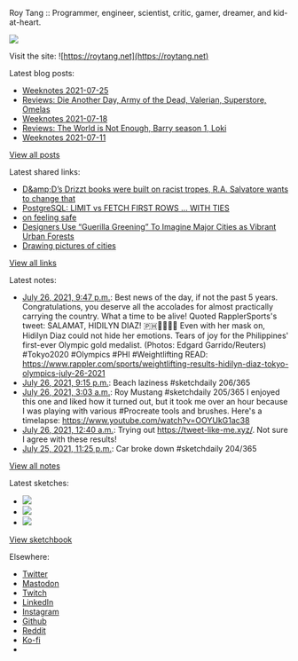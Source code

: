 Roy Tang :: Programmer, engineer, scientist, critic, gamer, dreamer, and kid-at-heart.

![](https://roytang.net/static/img/profile.jpg)

Visit the site: ![https://roytang.net](https://roytang.net)

Latest blog posts:

- [Weeknotes 2021-07-25](https://roytang.net/2021/07/weeknotes-2021-07-25/)
- [Reviews: Die Another Day, Army of the Dead, Valerian, Superstore, Omelas](https://roytang.net/2021/07/dad-aotd-vatcoatp-omelas/)
- [Weeknotes 2021-07-18](https://roytang.net/2021/07/weeknotes-2021-07-18/)
- [Reviews: The World is Not Enough, Barry season 1, Loki](https://roytang.net/2021/07/wine-barry-loki/)
- [Weeknotes 2021-07-11](https://roytang.net/2021/07/weeknotes-2021-07-11/)

[View all posts](https://roytang.net/blog)

Latest shared links:

- [D&amp;amp;D’s Drizzt books were built on racist tropes, R.A. Salvatore wants to change that](https://roytang.net/2021/07/dampds-drizzt-books-were-built-on-racist-tropes-ra-salvatore-wants-to-change-that/)
- [PostgreSQL: LIMIT vs FETCH FIRST ROWS … WITH TIES](https://roytang.net/2021/07/postgresql-limit-vs-fetch-first-rows-with-ties/)
- [on feeling safe](https://roytang.net/2021/07/on-feeling-safe/)
- [Designers Use “Guerilla Greening” To Imagine Major Cities as Vibrant Urban Forests](https://roytang.net/2021/07/designers-use-guerilla-greening-to-imagine-major-cities-as-vibrant-urban-forests/)
- [Drawing pictures of cities](https://roytang.net/2021/07/drawing-pictures-of-cities/)

[View all links](https://roytang.net/links)

Latest notes:

- [July 26, 2021, 9:47 p.m.](https://roytang.net/2021/07/1419655504289095688/): Best news of the day, if not the past 5 years. Congratulations, you deserve all the accolades for almost practically carrying the country. What a time to be alive! Quoted RapplerSports&#x27;s tweet: SALAMAT, HIDILYN DIAZ! 🇵🇭🥇🏋🏻‍♀️ Even with her mask on, Hidilyn Diaz could not hide her emotions. Tears of joy for the Philippines&#x27; first-ever Olympic gold medalist. (Photos: Edgard Garrido/Reuters) #Tokyo2020 #Olympics #PHI #Weightlifting READ: https://www.rappler.com/sports/weightlifting-results-hidilyn-diaz-tokyo-olympics-july-26-2021
- [July 26, 2021, 9:15 p.m.](https://roytang.net/2021/07/1419647521350066181/): Beach laziness #sketchdaily 206/365
- [July 26, 2021, 3:03 a.m.](https://roytang.net/2021/07/1419372790331805698/): Roy Mustang #sketchdaily 205/365 I enjoyed this one and liked how it turned out, but it took me over an hour because I was playing with various #Procreate tools and brushes. Here&#x27;s a timelapse: https://www.youtube.com/watch?v=OOYUkG1ac38
- [July 26, 2021, 12:40 a.m.](https://roytang.net/2021/07/1419336759284944897/): Trying out https://tweet-like-me.xyz/. Not sure I agree with these results!
- [July 25, 2021, 11:25 p.m.](https://roytang.net/2021/07/1419317904571387909/): Car broke down #sketchdaily 204/365

[View all notes](https://roytang.net/notes)

Latest sketches:


- ![](https://roytang.net/media/cache/62/fc/62fc0d465e8db2102c4d75f91f4786b4.jpg)
- ![](https://roytang.net/media/cache/c2/c7/c2c747090695a8888f87f5ac4e9fc5fc.jpg)
- ![](https://roytang.net/media/cache/76/d1/76d16a1346159c86531ad6b4954c79d4.jpg)

[View sketchbook](https://roytang.net/albums/sketchbook)


Elsewhere:

- [Twitter](https://twitter.com/roytang)
- [Mastodon](https://mastodon.technology/@roytang)
- [Twitch](https://twitch.tv/twitchyroy)
- [LinkedIn](https://www.linkedin.com/in/roytang)
- [Instagram](https://instagram.com/roytang0400)
- [Github](https://github.com/roytang)
- [Reddit](https://reddit.com/u/hungryroy)
- [Ko-fi](https://ko-fi.com/roytang)
- [](mailto:hello@roytang.net)
